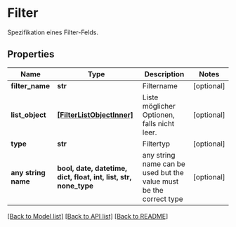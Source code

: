 # Filter

Spezifikation eines Filter-Felds.

## Properties
Name | Type | Description | Notes
------------ | ------------- | ------------- | -------------
**filter_name** | **str** | Filtername | [optional] 
**list_object** | [**[FilterListObjectInner]**](FilterListObjectInner.md) | Liste möglicher Optionen, falls nicht leer. | [optional] 
**type** | **str** | Filtertyp | [optional] 
**any string name** | **bool, date, datetime, dict, float, int, list, str, none_type** | any string name can be used but the value must be the correct type | [optional]

[[Back to Model list]](../README.md#documentation-for-models) [[Back to API list]](../README.md#documentation-for-api-endpoints) [[Back to README]](../README.md)


